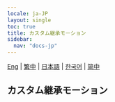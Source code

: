 ```yaml
---
locale: ja-JP
layout: single
toc: true
title: カスタム継承モーション
sidebar:
  nav: "docs-jp"
---
```

[Eng](/dancexr/features/custom_inherit) | [繁中](/tw/dancexr/features/custom_inherit) | [日本語](/jp/dancexr/features/custom_inherit) | [한국어](/kr/dancexr/features/custom_inherit) | [简中](/zh/dancexr/features/custom_inherit)

## カスタム継承モーション